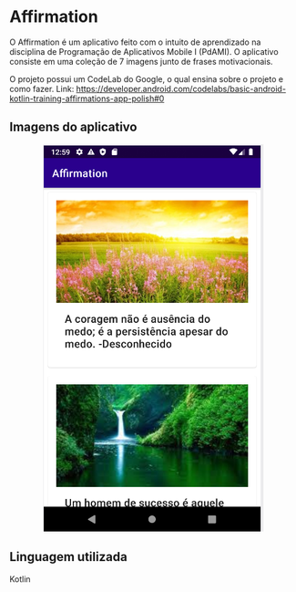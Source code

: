 # Affirmation

O Affirmation é um aplicativo feito com o intuito de aprendizado na disciplina de Programação de Aplicativos Mobile I (PdAMI).
O aplicativo consiste em uma coleção de 7 imagens junto de frases motivacionais.

O projeto possui um CodeLab do Google, o qual ensina sobre o projeto e como fazer.
Link: https://developer.android.com/codelabs/basic-android-kotlin-training-affirmations-app-polish#0


## Imagens do aplicativo

<div align="center">
  <img src="./imgreadme/Print.png" alt="Imagem tela inicial"> 
</div>


## Linguagem utilizada

Kotlin


